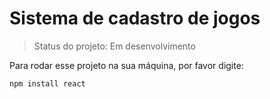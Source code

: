 <h1>Sistema de cadastro de jogos </h1>

> Status do projeto: Em desenvolvimento 

Para rodar esse projeto na sua máquina, por favor digite:

```
npm install react
```


